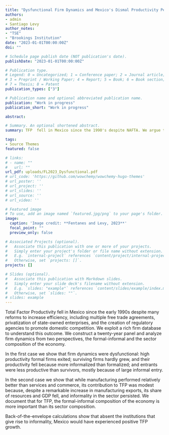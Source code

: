 ```yaml
---
title: "Dysfunctional Firm Dynamics and Mexico's Dismal Productivity Performance (submitted)"
authors:
- admin
- Santiago Levy
author_notes:
- "TSE"
- "Brookings Institution"
date: "2023-01-01T00:00:00Z"
doi: ""

# Schedule page publish date (NOT publication's date).
publishDate: "2023-01-01T00:00:00Z"

# Publication type.
# Legend: 0 = Uncategorized; 1 = Conference paper; 2 = Journal article;
# 3 = Preprint / Working Paper; 4 = Report; 5 = Book; 6 = Book section;
# 7 = Thesis; 8 = Patent
publication_types: ["3"]

# Publication name and optional abbreviated publication name.
publication: "Work in progress"
publication_short: "Work in progress"

abstract: 

# Summary. An optional shortened abstract.
summary: TFP  fell in Mexico since the 1990's despite NAFTA. We argue that this was explained by dysfunctional firm dynamics. High productivity firms exited, surviving ones did not become more productive, and entrants were less productive than survivors, mostly because of informality. Our results shed light on the impacts of trade reforms in economies with large informality.

tags:
- Source Themes
featured: false

# links: 
# - name: ""
#   url: ""
url_pdf: uploads/FL2023_Dysfunctional.pdf
# url_code: 'https://github.com/wowchemy/wowchemy-hugo-themes'
# url_poster: ''
# url_project: ''
# url_slides: ''
# url_source: ''
# url_video: ''

# Featured image
# To use, add an image named `featured.jpg/png` to your page's folder. 
image:
  caption: 'Image credit: **Fentanes and Levy, 2023**'
  focal_point: ""
  preview_only: false

# Associated Projects (optional).
#   Associate this publication with one or more of your projects.
#   Simply enter your project's folder or file name without extension.
#   E.g. `internal-project` references `content/project/internal-project/index.md`.
#   Otherwise, set `projects: []`.
projects: []

# Slides (optional).
#   Associate this publication with Markdown slides.
#   Simply enter your slide deck's filename without extension.
#   E.g. `slides: "example"` references `content/slides/example/index.md`.
#   Otherwise, set `slides: ""`.
# slides: example
---
```


Total Factor Productivity fell in Mexico since the early 1990s despite many reforms to increase efficiency, including multiple free trade agreements, privatization of state-owned enterprises, and the creation of regulatory agencies to promote domestic competition. We exploit a rich firm database to understand this outcome. We construct a twenty-year panel and analyze firm dynamics from two perspectives, the formal-informal and the sector composition of the economy. 

In the first case we show that firm dynamics were dysfunctional: high productivity formal firms exited; surviving firms hardly grew, and their productivity fell because more informalized than formalized; and entrants were less productive than survivors, mostly because of large informal entry. 

In the second case we show that while manufacturing performed relatively better than services and commerce, its contribution to TFP was modest because, despite a remarkable increase in manufacturing exports, its share of resources and GDP fell, and informality in the sector persisted. We document that for TFP, the formal-informal composition of the economy is more important than its sector composition. 

Back-of-the-envelope calculations show that absent the institutions that give rise to informality, Mexico would have experienced positive TFP growth.
